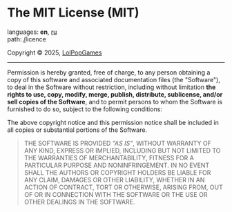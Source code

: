 # The MIT License (MIT)

languages: **en**, [ru](/doc/ru/root/LICENCE.md)\
path: [/](/README.md)licence

Copyright © 2025, [LolPopGames](mailto:github.contact.lpg13.artiom@gmail.com)

---

Permission is hereby granted, free of charge, to any person obtaining a copy
of this software and associated documentation files (the "Software"), to deal
in the Software without restriction, including without limitation **the rights
to use, copy, modify, merge, publish, distribute, sublicense, and/or sell
copies of the Software**, and to permit persons to whom the Software is
furnished to do so, subject to the following conditions:

The above copyright notice and this permission notice shall be included in all
copies or substantial portions of the Software.

> THE SOFTWARE IS PROVIDED _"AS IS"_, WITHOUT WARRANTY OF ANY KIND, EXPRESS OR
> IMPLIED, INCLUDING BUT NOT LIMITED TO THE WARRANTIES OF MERCHANTABILITY,
> FITNESS FOR A PARTICULAR PURPOSE AND NONINFRINGEMENT. IN NO EVENT SHALL THE
> AUTHORS OR COPYRIGHT HOLDERS BE LIABLE FOR ANY CLAIM, DAMAGES OR OTHER
> LIABILITY, WHETHER IN AN ACTION OF CONTRACT, TORT OR OTHERWISE, ARISING FROM,
> OUT OF OR IN CONNECTION WITH THE SOFTWARE OR THE USE OR OTHER DEALINGS IN THE
> SOFTWARE.